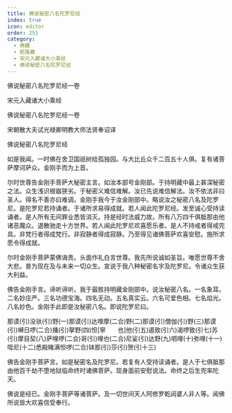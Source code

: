 ```yaml
---
title: 佛说秘密八名陀罗尼经
index: true
icon: editor
order: 251
category:
  - 佛藏
  - 乾隆藏
  - 宋元入藏诸大小乘经
  - 佛说秘密八名陀罗尼经
---
```


佛说秘密八名陀罗尼经一卷  

宋元入藏诸大小乘经  

佛说秘密八名陀罗尼经一卷  

宋朝散大夫试光禄卿明教大师法贤奉诏译  

佛说秘密八名陀罗尼经  

如是我闻。一时佛在舍卫国祇树给孤独园。与大比丘众千二百五十人俱。复有诸菩萨摩诃萨众。金刚手而为上首。  

尔时世尊告金刚手菩萨大秘密主言。如汝本部号金刚部。于持明藏中最上甚深秘密之法。众生浅识根器狭劣。于秘密义难信难解。汝已先说难信解法。汝不依法非曰圣人。得名不善亦曰难调。金刚手我今于汝金刚部中。略说汝之秘密八名及陀罗尼。是陀罗尼若持诵者。于诸所求易得成就。若人闻此陀罗尼经。发至诚心受持读诵者。是人所有无间罪业悉皆消灭。持是经时法威力故。所有八万四千俱胝那由他诸恶魔众。退散驰走十方世界。若人闻此陀罗尼欢喜愿乐者。是人不持戒者得戒完具。非梵行者得成梵行。非寂静者得成寂静。乃至得见诸佛菩萨欢喜安慰。施所求愿令得成就。  

尔时金刚手菩萨蒙佛诲责。头面作礼白言世尊。我先所说诚如圣旨。唯愿世尊不舍大悲。普为现在及与未来一切众生。宣说于我八种秘密名宇及陀罗尼。令诸众生获大利益。  

佛告金刚手言。谛听谛听。我于最胜持明藏金刚部中。说汝秘密八名。一名象耳。二名妙庄严。三名功德宝海。四名无动。五名真实云。六名可爱色相。七名焰光。八名妙色。金刚手此即是汝秘密八名。即说陀罗尼曰。  

那谟(引)没驮(引)野(一)那谟(引)达哩摩(二合)野(二)那谟(引)僧伽(引)野(三)那谟(引)嚩日啰(二合)播(引)拏野(四)怛[寧　　也]他(引五)遏致(引六)渴啰致(引七)苏(引)摩目契(八)萨哩啰(二合)哥(引)哩也(二合)尼娑(引)达野(九)呬哩(十)弥哩(十一)咥尼(十二)悉殿睹满怛啰(二合)钵那(引)莎(引)贺(引十三)  

佛告金刚手菩萨言。如是秘密名及陀罗尼。若复有人受持读诵者。是人于七俱胝那由他百千劫不堕地狱临命终时诸佛菩萨。现身面前安慰说法。命终之后生兜率陀天。  

佛说是经已。金刚手菩萨等诸菩萨。及一切世间天人阿修罗乾闼婆人非人等。闻佛所说皆大欢喜信受奉行。  
